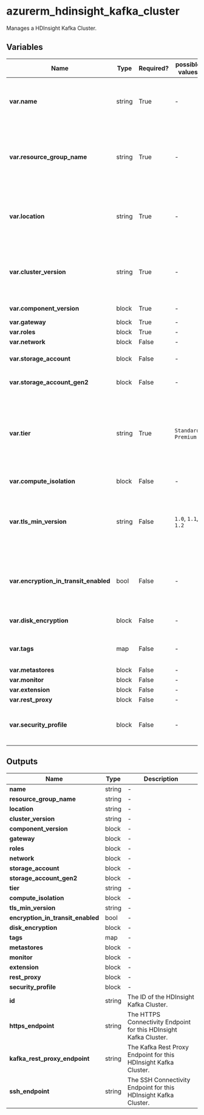 # azurerm_hdinsight_kafka_cluster

Manages a HDInsight Kafka Cluster.

## Variables

| Name | Type | Required? |  possible values |  Description |
| ---- | ---- | --------- |  ----------- | ----------- |
| **var.name** | string | True | -  |  Specifies the name for this HDInsight Kafka Cluster. Changing this forces a new resource to be created. | 
| **var.resource_group_name** | string | True | -  |  Specifies the name of the Resource Group in which this HDInsight Kafka Cluster should exist. Changing this forces a new resource to be created. | 
| **var.location** | string | True | -  |  Specifies the Azure Region which this HDInsight Kafka Cluster should exist. Changing this forces a new resource to be created. | 
| **var.cluster_version** | string | True | -  |  Specifies the Version of HDInsights which should be used for this Cluster. Changing this forces a new resource to be created. | 
| **var.component_version** | block | True | -  |  A `component_version` block. | 
| **var.gateway** | block | True | -  |  A `gateway` block. | 
| **var.roles** | block | True | -  |  A `roles` block. | 
| **var.network** | block | False | -  |  A `network` block. | 
| **var.storage_account** | block | False | -  |  One or more `storage_account` block. | 
| **var.storage_account_gen2** | block | False | -  |  A `storage_account_gen2` block. | 
| **var.tier** | string | True | `Standard`, `Premium`  |  Specifies the Tier which should be used for this HDInsight Kafka Cluster. Possible values are `Standard` or `Premium`. Changing this forces a new resource to be created. | 
| **var.compute_isolation** | block | False | -  |  A `compute_isolation` block. | 
| **var.tls_min_version** | string | False | `1.0`, `1.1`, `1.2`  |  The minimal supported TLS version. Possible values are `1.0`, `1.1` or `1.2`. Changing this forces a new resource to be created. | 
| **var.encryption_in_transit_enabled** | bool | False | -  |  Whether encryption in transit is enabled for this HDInsight Kafka Cluster. Changing this forces a new resource to be created. | 
| **var.disk_encryption** | block | False | -  |  One or more `disk_encryption` block. | 
| **var.tags** | map | False | -  |  A map of Tags which should be assigned to this HDInsight Kafka Cluster. | 
| **var.metastores** | block | False | -  |  A `metastores` block. | 
| **var.monitor** | block | False | -  |  A `monitor` block. | 
| **var.extension** | block | False | -  |  An `extension` block. | 
| **var.rest_proxy** | block | False | -  |  A `rest_proxy` block. | 
| **var.security_profile** | block | False | -  |  A `security_profile` block. Changing this forces a new resource to be created. | 



## Outputs

| Name | Type | Description |
| ---- | ---- | --------- | 
| **name** | string  | - | 
| **resource_group_name** | string  | - | 
| **location** | string  | - | 
| **cluster_version** | string  | - | 
| **component_version** | block  | - | 
| **gateway** | block  | - | 
| **roles** | block  | - | 
| **network** | block  | - | 
| **storage_account** | block  | - | 
| **storage_account_gen2** | block  | - | 
| **tier** | string  | - | 
| **compute_isolation** | block  | - | 
| **tls_min_version** | string  | - | 
| **encryption_in_transit_enabled** | bool  | - | 
| **disk_encryption** | block  | - | 
| **tags** | map  | - | 
| **metastores** | block  | - | 
| **monitor** | block  | - | 
| **extension** | block  | - | 
| **rest_proxy** | block  | - | 
| **security_profile** | block  | - | 
| **id** | string  | The ID of the HDInsight Kafka Cluster. | 
| **https_endpoint** | string  | The HTTPS Connectivity Endpoint for this HDInsight Kafka Cluster. | 
| **kafka_rest_proxy_endpoint** | string  | The Kafka Rest Proxy Endpoint for this HDInsight Kafka Cluster. | 
| **ssh_endpoint** | string  | The SSH Connectivity Endpoint for this HDInsight Kafka Cluster. | 